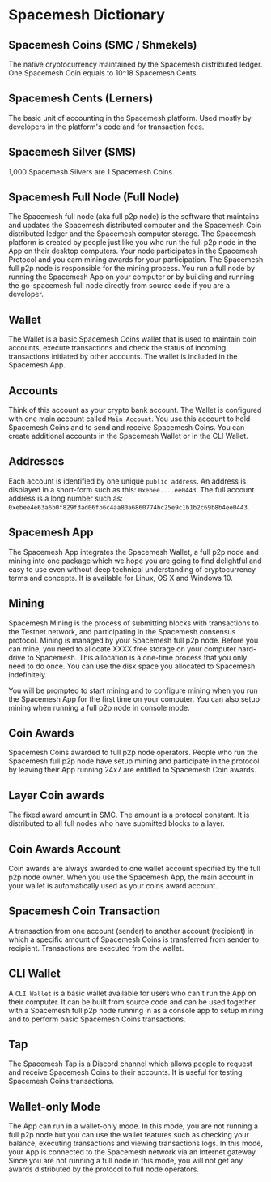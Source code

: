# Spacemesh Dictionary

## Spacemesh Coins (SMC / Shmekels)
The native cryptocurrency maintained by the Spacemesh distributed ledger.
One Spacemesh Coin equals to 10^18 Spacemesh Cents.

## Spacemesh Cents (Lerners)
The basic unit of accounting in the Spacemesh platform. Used mostly by developers in the platform's code and for transaction fees.

## Spacemesh Silver (SMS)
1,000 Spacemesh Silvers are 1 Spacemesh Coins.

## Spacemesh Full Node (Full Node)
The Spacemesh full node (aka full p2p node) is the software that maintains and updates the Spacemesh distributed computer and the Spacemesh Coin distributed ledger and the Spacemesh computer storage. The Spacemesh platform is created by people just like you who run the full p2p node in the App on their desktop computers. Your node participates in the Spacemesh Protocol and you earn mining awards for your participation. The Spacemesh full p2p node is responsible for the mining process. You run a full node by running the Spacemesh App on your computer or by building and running the go-spacemesh full node directly from source code if you are a developer.

## Wallet
The Wallet is a basic Spacemesh Coins wallet that is used to maintain coin accounts, execute transactions and check the status of incoming transactions initiated by other accounts. The wallet is included in the Spacemesh App.

## Accounts
Think of this account as your crypto bank account. The Wallet is configured with one main account called `Main Account`. You use this account to hold Spacemesh Coins and to send and receive Spacemesh Coins. You can create additional accounts in the Spacemesh Wallet or in the CLI Wallet.

## Addresses
Each account is identified by one unique `public address`. An address is displayed in a short-form such as this: `0xebee....ee0443`. The full account address is a long number such as: `0xebee4e63a6b0f829f3ad06fb6c4aa80a6860774bc25e9c1b1b2c69b8b4ee0443`.

## Spacemesh App
The Spacemesh App integrates the Spacemesh Wallet, a full p2p node and mining into one package which we hope you are going to find delightful and easy to use even without deep technical understanding of cryptocurrency terms and concepts. It is available for Linux, OS X and Windows 10.

## Mining
Spacemesh Mining is the process of submitting blocks with transactions to the Testnet network, and participating in the Spacemesh consensus protocol. Mining is managed by your Spacemesh full p2p node. Before you can mine, you need to allocate XXXX free storage on your computer hard-drive to Spacemesh. This allocation is a one-time process that you only need to do once. You can use the disk space you allocated to Spacemesh indefinitely.

You will be prompted to start mining and to configure mining when you run the Spacemesh App for the first time on your computer. You can also setup mining when running a full p2p node in console mode.

## Coin Awards
Spacemesh Coins awarded to full p2p node operators. People who run the Spacemesh full p2p node have setup mining and participate in the protocol by leaving their App running 24x7 are entitled to Spacemesh Coin awards.

## Layer Coin awards
The fixed award amount in SMC. The amount is a protocol constant. It is distributed to all full nodes who have submitted blocks to a layer.

## Coin Awards Account
Coin awards are always awarded to one wallet account specified by the full p2p node owner. When you use the Spacemesh App, the main account in your wallet is automatically used as your coins award account.

## Spacemesh Coin Transaction
A transaction from one account (sender) to another account (recipient) in which a specific amount of Spacemesh Coins is transferred from sender to recipient. Transactions are executed from the wallet.

## CLI Wallet
A `CLI Wallet` is a basic wallet available for users who can't run the App on their computer. It can be built from source code and can be used together with a Spacemesh full p2p node running in as a console app to setup mining and to perform basic Spacemesh Coins transactions.

## Tap
The Spacemesh Tap is a Discord channel which allows people to request and receive Spacemesh Coins to their accounts. It is useful for testing Spacemesh Coins transactions.

## Wallet-only Mode
The App can run in a wallet-only mode. In this mode, you are not running a full p2p node but you can use the wallet features such as checking your balance, executing transactions and viewing transactions logs. In this mode, your App is connected to the Spacemesh network via an Internet gateway. Since you are not running a full node in this mode, you will not get any awards distributed by the protocol to full node operators.
